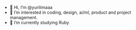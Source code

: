 - 👋 Hi, I’m @yurilimaaa
- 👀 I’m interested in coding, design, ai/ml, product and project management. 
- 🌱 I’m currently studying Ruby

<!---
yurilimaaa/yurilimaaa is a ✨ special ✨ repository because its `README.md` (this file) appears on your GitHub profile.
You can click the Preview link to take a look at your changes.
--->
